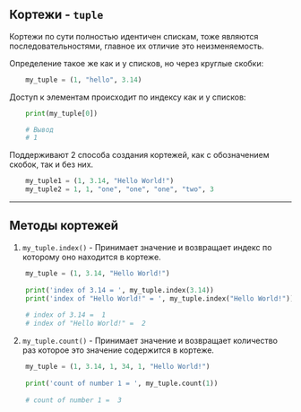 Кортежи - `tuple` 
---

Кортежи по сути полностью идентичен спискам, тоже являются 
последовательностями, главное их отличие это неизменяемость.

Определение такое же как и у списков, но через круглые скобки:

```python
    my_tuple = (1, "hello", 3.14)
```
    
Доступ к элементам происходит по индексу как и у списков:

```python
    print(my_tuple[0])

    # Вывод
    # 1
```

Поддерживают 2 способа создания кортежей, как с обозначением 
скобок, так и без них.

```python
    my_tuple1 = (1, 3.14, "Hello World!")
    my_tuple2 = 1, 1, "one", "one", "one", "two", 3
```

---

Методы кортежей
---

1) `my_tuple.index()` - Принимает значение и возвращает индекс по 
   которому оно находится в кортеже. 

```python
    my_tuple = (1, 3.14, "Hello World!")
    
    print('index of 3.14 = ', my_tuple.index(3.14))
    print('index of "Hello World!" = ', my_tuple.index("Hello World!"))
    
    # index of 3.14 =  1
    # index of "Hello World!" =  2
```

2) `my_tuple.count()` - Принимает значение и возвращает количество
    раз которое это значение содержится в кортеже.

```python
    my_tuple = (1, 3.14, 1, 34, 1, "Hello World!")
    
    print('count of number 1 = ', my_tuple.count(1))
    
    # count of number 1 =  3
```